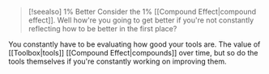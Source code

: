 > [!seealso] 1% Better
> Consider the 1% [[Compound Effect|compound effect]]. Well how're you going to get better if you're not constantly reflecting how to be better in the first place?

You constantly have to be evaluating how good your tools are. The value of [[Toolbox|tools]]  [[Compound Effect|compounds]] over time, but so do the tools themselves if you're constantly working on improving them. 

